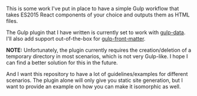 This is some work I've put in place to have a simple Gulp workflow that takes ES2015 React components of your choice and outputs them as HTML files.

The Gulp plugin that I have written is currently set to work with [gulp-data](https://www.npmjs.com/package/gulp-data). I'll also add support out-of-the-box for [gulp-front-matter](https://www.npmjs.com/package/gulp-front-matter).

**NOTE:** Unfortunately, the plugin currently requires the creation/deletion of a temporary directory in most scenarios, which is not very Gulp-like. I hope I can find a better solution for this in the future.

And I want this repository to have a lot of guidelines/examples for different scenarios. The plugin alone will only give you static site generation, but I want to provide an example on how you can make it isomorphic as well.